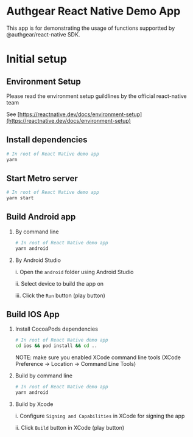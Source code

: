 # Authgear React Native Demo App

This app is for demonstrating the usage of functions supportted by @authgear/react-native SDK.

# Initial setup

## Environment Setup

Please read the environment setup guildlines by the official react-native team

See [https://reactnative.dev/docs/environment-setup](https://reactnative.dev/docs/environment-setup)

## Install dependencies

```bash
# In root of React Native demo app
yarn
```

## Start Metro server

```bash
# In root of React Native demo app
yarn start
```

## Build Android app

1. By command line
    
    ```bash
    # In root of React Native demo app
    yarn android
    ```

2. By Android Studio

    i. Open the `android` folder using Android Studio

    ii. Select device to build the app on

    iii. Click the `Run` button (play button)

## Build IOS App

1. Install CocoaPods dependencies

    ```bash
    # In root of React Native demo app
    cd ios && pod install && cd ..
    ```

    NOTE: make sure you enabled XCode command line tools (XCode Preference -> Location -> Command Line Tools)

2. Build by command line

    ```bash
    # In root of React Native demo app
    yarn android
    ```

3. Build by Xcode

    i. Configure `Signing and Capabilities` in XCode for signing the app

    ii. Click `Build` button in XCode (play button)
